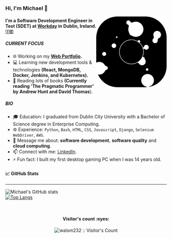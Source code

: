 ### Hi, I'm Michael 👋
<img align='right' src="giphy.gif" width="220">

#### I'm a Software Development Engineer in Test (SDET) at [Workday](https://www.workday.com/) in Dublin, Ireland. 🇮🇪

##### CURRENT FOCUS

- 🌐 Working on my <b> [Web Portfolio](https://www.michaelwalsh-portfolio.com/). </b>
- 💻 Learning new development tools & technologies <b> (React, MongoDB, Docker, Jenkins, and Kubernetes). </b>
- 📖 Reading lots of books <b>(Currently reading 'The Pragmatic Programmer' by Andrew Hunt and David Thomas</b>).

##### BIO

- 🎓 Education: I graduated from Dublin City University with a Bachelor of Science degree in Enterprise Computing.
- ⚙️ Experience: `Python`, `Bash`, `HTML`, `CSS`, `Javascript`, `Django`, `Selenium WebDriver`, `AWS`.
- 💬 Message me about: **software development**, **software quality** and **cloud computing**.
- 📫 Connect with me: [LinkedIn](https://www.linkedin.com/in/michael-walsh-it/).
- ⚡️ Fun fact: I built my first desktop gaming PC when I was 14 years old.

#### 📈 GitHub Stats
- - - -
![Michael's GitHub stats](https://github-readme-stats.vercel.app/api?username=walsm232&show_icons=true)<br/>
[![Top Langs](https://github-readme-stats.vercel.app/api/top-langs/?username=walsm232&layout=compact)](https://github.com/walsm232/github-readme-stats)

<br>
<h4 align="center">Visitor's count :eyes:</h4>
<p align="center"><img src="https://profile-counter.glitch.me/{walsm232}/count.svg" alt="walsm232 :: Visitor's Count" /></p>
